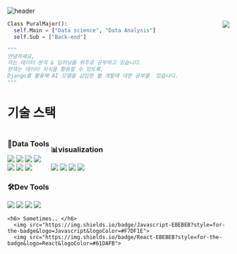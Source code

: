 ![header](https://capsule-render.vercel.app/api?type=waving&color=auto&height=200&section=header&text=Welcome-nl-&fontSize=65&animation=fadein&desc=Pural%20Major's%20Github&descSize=15)


<img align='right' src="http://mazassumnida.wtf/api/v2/generate_badge?boj=sjy4388">

```python
Class PuralMajor():
  self.Main = ["Data science", "Data Analysis"]
  self.Sub = ["Back-end"]

"""
안녕하세요,
저는 데이터 분석 & 딥러닝을 위주로 공부하고 있습니다.
현재는 데이터 지식을 활용할 수 있도록,
Django를 활용해 AI 모델을 삽입한 웹 개발에 대한 공부를  있습니다.
"""
```

<h1> 기술 스택 </h1>
<div>
  
  <div style='display:inline-block'>
    <h3> 💾Data Tools </h3>
    <div>
      <img src="https://img.shields.io/badge/Python-EBEBEB?style=for-the-badge&logo=python&logoColor=#3776AB">
      <img src="https://img.shields.io/badge/Pytorch-EBEBEB?style=for-the-badge&logo=pytorch&logoColor=#EE4C2C">
      <img src="https://img.shields.io/badge/Tensorflow-EBEBEB?style=for-the-badge&logo=tensorflow&logoColor=#FF6F00">
      <img src="https://img.shields.io/badge/Pandas-EBEBEB?style=for-the-badge&">
    </div>
    <div>
      <img src="https://img.shields.io/badge/PostgreSQL-EBEBEB?style=for-the-badge&logo=PostgreSQL&logoColor=#4169E1">
      <img src="https://img.shields.io/badge/MySQL-EBEBEB?style=for-the-badge&logo=MySQL&logoColor=#4479A1">
      <img src="https://img.shields.io/badge/Google BigQuery-EBEBEB?style=for-the-badge&logo=Google Cloud&logoColor=#4285F4">
    </div>
  </div>
  
  <div style='display: inline-block'>
    <h3>📊visualization</h3>
    <img src="https://img.shields.io/badge/Matplotlib-EBEBEB?style=for-the-badge">
    <img src="https://img.shields.io/badge/seaborn-EBEBEB?style=for-the-badge">
    <img src="https://img.shields.io/badge/plotly-EBEBEB?style=for-the-badge">
    <img src="https://img.shields.io/badge/Tableau-EBEBEB?style=for-the-badge&logo=Tableau&logoColor=#E97627">
  </div>
  
  <div style='display: inline-block'>
    <h3> 🛠Dev Tools </h3>
      <div>
        <img src="https://img.shields.io/badge/Bootstrap-EBEBEB?style=for-the-badge&logo=Bootstrap&logoColor=#7952B3">
        <img src="https://img.shields.io/badge/Python-EBEBEB?style=for-the-badge&logo=python&logoColor=#3776AB">
        <img src="https://img.shields.io/badge/Django-EBEBEB?style=for-the-badge&logo=Django&logoColor=#092E20">
        <img src="https://img.shields.io/badge/NGINX-EBEBEB?style=for-the-badge&logo=NGINX&logoColor=#009639">
      </div>

    <h6> Sometimes.. </h6>
      <img src="https://img.shields.io/badge/Javascript-EBEBEB?style=for-the-badge&logo=Javascript&logoColor=#F7DF1E">
      <img src="https://img.shields.io/badge/React-EBEBEB?style=for-the-badge&logo=React&logoColor=#61DAFB">
  </div>
  
</div>

